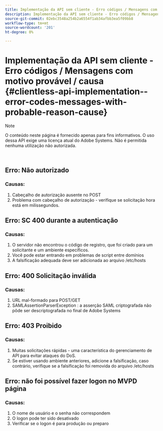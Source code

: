 ```yaml
---
title: Implementação da API sem cliente - Erro códigos / Mensagens com motivo provável / causa
description: Implementação da API sem cliente - Erro códigos / Mensagens com motivo provável / causa
source-git-commit: 02ebc3548a254b2a6554f1ab34afbb3ea5f09bb8
workflow-type: tm+mt
source-wordcount: '201'
ht-degree: 0%

---
```


# Implementação da API sem cliente - Erro códigos / Mensagens com motivo provável / causa {#clientless-api-implementation--error-codes-messages-with-probable-reason-cause}

>[!NOTE]
>
>O conteúdo neste página é fornecido apenas para fins informativos. O uso dessa API exige uma licença atual do Adobe Systems. Não é permitida nenhuma utilização não autorizada.

</br>


## Erro: Não autorizado

### Causas:

1. Cabeçalho de autorização ausente no POST
1. Problema com cabeçalho de autorização - verifique se solicitação hora está em milissegundos.

## Erro: SC 400 durante a autenticação

### Causas:

1. O servidor não encontrou o código de registro, que foi criado para um solicitante e um ambiente específicos.
1. Você pode estar entrando em problemas de script entre domínios
1. A falsificação adequada deve ser adicionada ao arquivo /etc/hosts

## Erro: 400 Solicitação inválida

### Causas:

1. URL mal-formado para POST/GET
1. SAMLAssertionParserException : a asserção SAML criptografada não pôde ser descriptografada no final de Adobe Systems

## Erro: 403 Proibido

### Causas:

1. Muitas solicitações rápidas - uma característica do gerenciamento de API para evitar ataques do DoS.
2. Se estiver usando ambiente anteriores, adicione a falsificação, caso contrário, verifique se a falsificação foi removida do arquivo /etc/hosts

## Erro: não foi possível fazer logon no MVPD página

### Causas:

1. O nome de usuário e o senha não correspondem
2. O logon pode ter sido desativado
3. Verificar se o logon é para produção ou preparo


<!--

## Related Information

- [Clientless API Reference](/help/authentication/rest-api-reference.md)

-->
